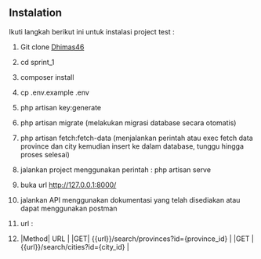 
## Instalation

  

Ikuti langkah berikut ini untuk instalasi project test :

  
 1. Git clone [Dhimas46](https://github.com/Dhimas46/sprint_1.git)

 2. cd sprint_1

 3. composer install

 4. cp .env.example .env

 5. php artisan key:generate

 6. php artisan migrate (melakukan migrasi database secara otomatis)

 7. php artisan fetch:fetch-data (menjalankan perintah atau exec fetch data province dan city kemudian insert ke dalam database, tunggu hingga proses selesai)

 8. jalankan project menggunakan perintah : php artisan serve

 9. buka url http://127.0.0.1:8000/

 10. jalankan API menggunakan dokumentasi yang telah disediakan atau dapat menggunakan postman

 11. url : 

 12. |Method| URL |
|GET| {{url}}/search/provinces?id={province_id} |
|GET  | {{url}}/search/cities?id={city_id} |

